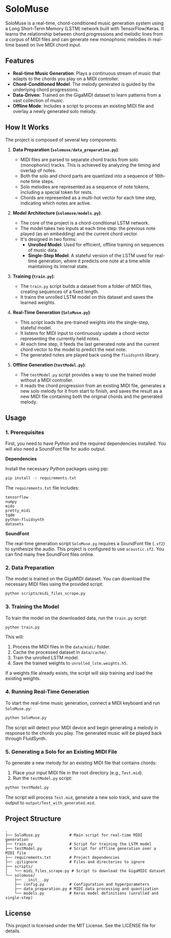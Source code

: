 # SoloMuse

SoloMuse is a real-time, chord-conditioned music generation system using a Long Short-Term Memory (LSTM) network built with TensorFlow/Keras. It learns the relationship between chord progressions and melodic lines from a corpus of MIDI files and can generate new monophonic melodies in real-time based on live MIDI chord input.

## Features

  * **Real-time Music Generation**: Plays a continuous stream of music that adapts to the chords you play on a MIDI controller.
  * **Chord-Conditioned Model**: The melody generated is guided by the underlying chord progressions.
  * **Data-Driven**: Trained on the GigaMIDI dataset to learn patterns from a vast collection of music.
  * **Offline Mode**: Includes a script to process an existing MIDI file and overlay a newly generated solo melody.

## How It Works

The project is composed of several key components:

1.  **Data Preparation (`solomuse/data_preparation.py`)**:

      * MIDI files are parsed to separate chord tracks from solo (monophonic) tracks. This is achieved by analyzing the timing and overlap of notes.
      * Both the solo and chord parts are quantized into a sequence of 16th-note time steps.
      * Solo melodies are represented as a sequence of note tokens, including a special token for rests.
      * Chords are represented as a multi-hot vector for each time step, indicating which notes are active.

2.  **Model Architecture (`solomuse/models.py`)**:

      * The core of the project is a chord-conditional LSTM network.
      * The model takes two inputs at each time step: the previous note played (as an embedding) and the current chord vector.
      * It's designed in two forms:
          * **Unrolled Model**: Used for efficient, offline training on sequences of music data.
          * **Single-Step Model**: A stateful version of the LSTM used for real-time generation, where it predicts one note at a time while maintaining its internal state.

3.  **Training (`train.py`)**:

      * The `train.py` script builds a dataset from a folder of MIDI files, creating sequences of a fixed length.
      * It trains the unrolled LSTM model on this dataset and saves the learned weights.

4.  **Real-Time Generation (`SoloMuse.py`)**:

      * This script loads the pre-trained weights into the single-step, stateful model.
      * It listens for MIDI input to continuously update a chord vector representing the currently held notes.
      * At each time step, it feeds the last generated note and the current chord vector to the model to predict the next note.
      * The generated notes are played back using the `fluidsynth` library.

5.  **Offline Generation (`testModel.py`)**:

      * The `testModel.py` script provides a way to use the trained model without a MIDI controller.
      * It reads the chord progression from an existing MIDI file, generates a new solo melody for it from start to finish, and saves the result as a new MIDI file containing both the original chords and the generated melody.

## Usage

### 1\. Prerequisites

First, you need to have Python and the required dependencies installed. You will also need a SoundFont file for audio output.

**Dependencies**

Install the necessary Python packages using pip:

```bash
pip install -r requirements.txt
```

The `requirements.txt` file includes:

```
tensorflow
numpy
mido
pretty_midi
tqdm
python-fluidsynth
datasets
```

**SoundFont**

The real-time generation script `SoloMuse.py` requires a SoundFont file (`.sf2`) to synthesize the audio. This project is configured to use `acoustic.sf2`. You can find many free SoundFont files online.

### 2\. Data Preparation

The model is trained on the GigaMIDI dataset. You can download the necessary MIDI files using the provided script:

```bash
python scripts/midi_files_scrape.py
```

### 3\. Training the Model

To train the model on the downloaded data, run the `train.py` script:

```bash
python train.py
```

This will:

1.  Process the MIDI files in the `data/midi/` folder.
2.  Cache the processed dataset in `data/cache/`.
3.  Train the unrolled LSTM model.
4.  Save the trained weights to `unrolled_lstm.weights.h5`.

If a weights file already exists, the script will skip training and load the existing weights.

### 4\. Running Real-Time Generation

To start the real-time music generation, connect a MIDI keyboard and run `SoloMuse.py`:

```bash
python SoloMuse.py
```

The script will detect your MIDI device and begin generating a melody in response to the chords you play. The generated music will be played back through FluidSynth.

### 5\. Generating a Solo for an Existing MIDI File

To generate a new melody for an existing MIDI file that contains chords:

1.  Place your input MIDI file in the root directory (e.g., `Test.mid`).
2.  Run the `testModel.py` script:

<!-- end list -->

```bash
python testModel.py
```

The script will process `Test.mid`, generate a new solo track, and save the output to `output/Test_with_generated.mid`.

## Project Structure

```
.
├── SoloMuse.py             # Main script for real-time MIDI generation
├── train.py                # Script for training the LSTM model
├── testModel.py            # Script for offline generation over a MIDI file
├── requirements.txt        # Project dependencies
├── .gitignore              # Files and directories to ignore
├── scripts/
│   └── midi_files_scrape.py # Script to download the GigaMIDI dataset
└── solomuse/
    ├── __init__.py
    ├── config.py           # Configuration and hyperparameters
    ├── data_preparation.py # MIDI data processing and quantization
    └── models.py           # Keras model definitions (unrolled and single-step)
```

## License

This project is licensed under the MIT License. See the LICENSE file for details.
